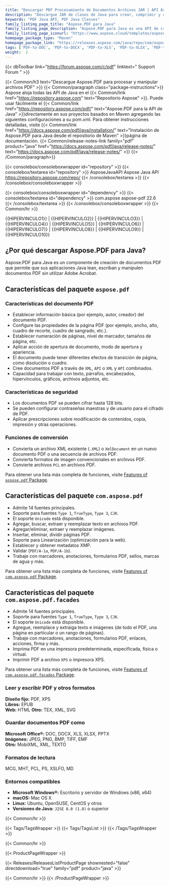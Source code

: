 ```yaml
---
title: "Descargar PDF Procesamiento de Documentos Archivos JAR | API Aspose.PDF"
description: "Descargue JAR de clases de Java para crear, comprimir y convertir archivos PDF. Admite fuentes personalizadas, JavaScript, marcadores, imágenes, exportación, anotación, formularios e impresión."
keywords: "PDF Java API, PDF Java Classes"
family_listing_page_title: "Aspose.PDF para Java"
family_listing_page_description: "Aspose.PDF para Java es una API de creación de documentos PDF que permite que las aplicaciones Java lean, escriban y manipulen documentos PDF sin utilizar Adobe Acrobat. Admite trabajar con formatos de archivo PDF, XFA, TXT, HTML, PCL, XML, XPS y de imagen."
family_listing_page_iconurl: "https://www.aspose.cloud/templates/aspose/App_Themes/V3/images/pdf/272x272/aspose_pdf-for-java-min.png"
homepage_package_type: "Maven"
homepage_package_link: "https://releases.aspose.com/java/repo/com/aspose/aspose-pdf/"
tags: ['PDF-to-DOC', 'PDF-to-DOCX', 'PDF-to-XLS', 'PDF-to-XLSX', 'PDF-to-PPTX', 'PDF-to-TIFF', 'PDF-to-SVG', 'PDF-to-EPUB', 'PDF-to-LaTeX', 'PDF-to-TeX', 'PDF-to-TXT', 'PDF-to-XPS', 'PDFA-to-PDF']
weight:  2
---
```


{{< dbToolbar link="https://forum.aspose.com/c/pdf" linktext=" Support Forum " >}}

{{< Common/h3 text="Descargue Aspose.PDF para procesar y manipular archivos PDF"  >}}
{{< Common/paragraph class="package-instructions">}}
Aspose aloja todas las API de Java en el
{{< Common/link href="https://repository.aspose.com" text="Repositorio Aspose"  >}}. Puede usar fácilmente el
{{< Common/link href="https://repository.aspose.com/pdf/" text="Aspose.PDF para la API de Java"  >}}directamente en sus proyectos basados en Maven agregando las siguientes configuraciones a su pom.xml. Para obtener instrucciones detalladas, visite
{{< Common/link href="https://docs.aspose.com/pdf/java/installation/" text="Instalación de Aspose.PDF para Java desde el repositorio de Maven"  >}}página de documentación.
{{< Common/release-notes-link family="pdf" product="java" href="https://docs.aspose.com/pdf/java/release-notes/" text="https://docs.aspose.com/pdf/java/release-notes/"  >}}
{{< /Common/paragraph>}}

{{< consolebox/consoleboxwrapper id="repository" >}}
   {{< consolebox/textarea id="repository" >}} 
      <repository>
      <id>AsposeJavaAPI</id>
      <name>Aspose Java API</name>
      <url>https://repository.aspose.com/repo/</url>
      </repository> 
   {{< /consolebox/textarea >}}
{{< /consolebox/consoleboxwrapper >}}

{{< consolebox/consoleboxwrapper id="dependency" >}}
   {{< consolebox/textarea id="dependency" >}}
      <dependency>
      <groupId>com.aspose</groupId>
      <artifactId>aspose-pdf</artifactId>
      <version>22.6</version>
      </dependency>
   {{< /consolebox/textarea >}}
{{< /consolebox/consoleboxwrapper >}}
{{< Common/hr >}}

{{HIPERVINCULO1}} | {{HIPERVINCULO2}} | {{HIPERVINCULO3}} | {{HIPERVINCULO4}} | {{HIPERVINCULO5}} | {{HIPERVINCULO6}} | {{HIPERVINCULO7}} | {{HIPERVINCULO8}} | {{HIPERVINCULO9}} | {{HIPERVINCULO10}}

## ¿Por qué descargar Aspose.PDF para Java?

Aspose.PDF para Java es un componente de creación de documentos PDF que permite que sus aplicaciones Java lean, escriban y manipulen documentos PDF sin utilizar Adobe Acrobat.

## Características del paquete `aspose.pdf`

### Características del documento PDF

- Establecer información básica (por ejemplo, autor, creador) del documento PDF.
- Configure las propiedades de la página PDF (por ejemplo, ancho, alto, cuadro de recorte, cuadro de sangrado, etc.).
- Establecer numeración de páginas, nivel de marcador, tamaños de página, etc.
- Aplicar acción de apertura de documento, modo de apertura y apariencia.
- El documento puede tener diferentes efectos de transición de página, como disolución o cuadro.
- Cree documentos PDF a través de `XML`, `API` o `XML` y `API` combinados.
- Capacidad para trabajar con texto, párrafos, encabezados, hipervínculos, gráficos, archivos adjuntos, etc.

### Características de seguridad

- Los documentos PDF se pueden cifrar hasta 128 bits.
- Se pueden configurar contraseñas maestras y de usuario para el cifrado de PDF.
- Aplicar prescripciones sobre modificación de contenidos, copia, impresión y otras operaciones.

### Funciones de conversión

- Convierta un archivo XML existente (`.XML`) o `XmlDocument` en un nuevo documento PDF o una secuencia de archivos PDF.
- Convierta formatos de imagen convencionales en archivos PDF.
- Convierte archivos `PCL` en archivos PDF.

Para obtener una lista más completa de funciones, visite [Features of `aspose.pdf` Package](https://docs.aspose.com/pdf/java/features-of-aspose-pdf-package/).

## Características del paquete `com.aspose.pdf`

- Admite 14 fuentes principales.
- Soporte para fuentes `Type 1`, `TrueType`, `Type 3`, `CJK`.
- El soporte `Unicode` está disponible.
- Agregar, buscar, extraer y reemplazar texto en archivos PDF.
- Agregar/eliminar, extraer y reemplazar imágenes.
- Insertar, eliminar, dividir páginas PDF.
- Soporte para Linearización (optimización para la web).
- Establecer y obtener metadatos XMP.
- Validar (`PDF/A-1a`, `PDF/A-1b`).
- Trabaje con marcadores, anotaciones, formularios PDF, sellos, marcas de agua y más.

Para obtener una lista más completa de funciones, visite [Features of `com.aspose.pdf` Package](https://docs.aspose.com/pdf/java/features-of-com-aspose-pdf-package/).

## Características del paquete `com.aspose.pdf.facades`

- Admite 14 fuentes principales.
- Soporte para fuentes `Type 1`, `TrueType`, `Type 3`, `CJK`.
- El soporte `Unicode` está disponible.
- Agregue, reemplace y extraiga texto e imágenes (de todo el PDF, una página en particular o un rango de páginas).
- Trabaje con marcadores, anotaciones, formularios PDF, enlaces, acciones, firma y más.
- Imprima PDF en una impresora predeterminada, especificada, física o virtual.
- Imprimir PDF a archivo `XPS` o impresora XPS.

Para obtener una lista más completa de funciones, visite [Features of `com.aspose.pdf.facades` Package](https://docs.aspose.com/pdf/java/features-of-com-aspose-pdf-facades-package/).

### Leer y escribir PDF y otros formatos

**Diseño fijo:** PDF, XPS\
**Libros:** EPUB\
**Web:** HTML
**Otro:** TEX, XML, SVG

### Guardar documentos PDF como

**Microsoft Office®:** DOC, DOCX, XLS, XLSX, PPTX\
**Imágenes:** JPEG, PNG, BMP, TIFF, EMF\
**Otro:** MobiXML, XML, TEXTO

### Formatos de lectura

MCG, MHT, PCL, PS, XSLFO, MD

### Entornos compatibles

- **Microsoft Windows®:** Escritorio y servidor de Windows (x86, x64)
- **macOS:** Mac OS X
- **Linux:** Ubuntu, OpenSUSE, CentOS y otros
- **Versiones de Java:** `J2SE 8.0 (1.8)` o superior

{{< Common/hr >}}

{{< Tags/TagsWrapper >}}
 {{< Tags/TagsList >}}
{{< /Tags/TagsWrapper >}}

{{< Common/hr >}}

{{< ProductPageWrapper >}}
<!-- ReleasesListProductPage-->
   {{< Releases/ReleasesListProductPage shownested="false"  directdownload="true" family="pdf" product="java" >}}
<!-- /ReleasesListProductPage-->
{{< Common/hr >}}
{{< /ProductPageWrapper >}}

